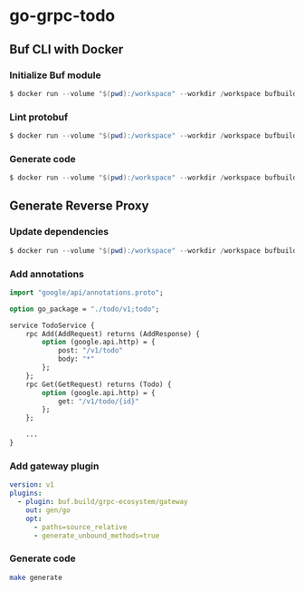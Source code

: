 # go-grpc-todo

## Buf CLI with Docker

### Initialize Buf module

```powershell
$ docker run --volume "$(pwd):/workspace" --workdir /workspace bufbuild/buf mod init
```

### Lint protobuf

```powershell
$ docker run --volume "$(pwd):/workspace" --workdir /workspace bufbuild/buf lint
```

### Generate code

```powershell
$ docker run --volume "$(pwd):/workspace" --workdir /workspace bufbuild/buf generate
```

## Generate Reverse Proxy

### Update dependencies

```powershell
$ docker run --volume "$(pwd):/workspace" --workdir /workspace bufbuild/buf mod update
```

### Add annotations

```proto
import "google/api/annotations.proto";

option go_package = "./todo/v1;todo";

service TodoService {
    rpc Add(AddRequest) returns (AddResponse) {
        option (google.api.http) = {
            post: "/v1/todo"
            body: "*"
        };
    };
    rpc Get(GetRequest) returns (Todo) {
        option (google.api.http) = {
            get: "/v1/todo/{id}"
        };
    };

    ...
}
```

### Add gateway plugin

```yaml
version: v1
plugins:
  - plugin: buf.build/grpc-ecosystem/gateway
    out: gen/go
    opt:
      - paths=source_relative
      - generate_unbound_methods=true
```

### Generate code

```bash
make generate
```